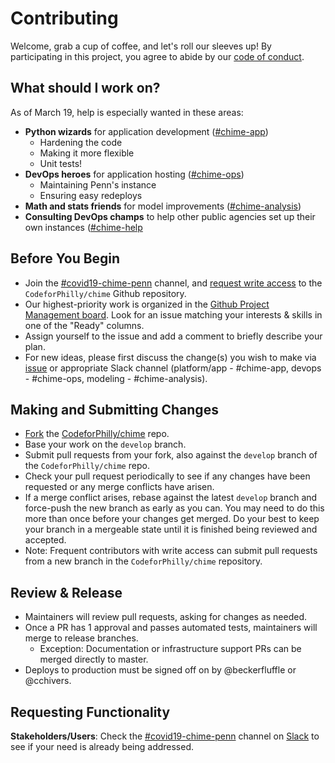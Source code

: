 # Contributing

Welcome, grab a cup of coffee, and let's roll our sleeves up! By participating in this project, you agree to abide by our [code of conduct](CODE_OF_CONDUCT.md).

## What should I work on?

As of March 19, help is especially wanted in these areas:

- **Python wizards** for application development ([#chime-app](https://codeforphilly.org/chat?channel=chime-app))
  - Hardening the code
  - Making it more flexible
  - Unit tests!
- **DevOps heroes** for application hosting ([#chime-ops](https://codeforphilly.org/chat?channel=chime-ops))
  - Maintaining Penn's instance
  - Ensuring easy redeploys
- **Math and stats friends** for model improvements ([#chime-analysis](https://codeforphilly.org/chat?channel=chime-analysis))
- **Consulting DevOps champs** to help other public agencies set up their own instances ([#chime-help](https://codeforphilly.org/chat?channel=chime-help)

## Before You Begin

- Join the [#covid19-chime-penn](https://codeforphilly.org/chat?channel=covid19-chime-penn) channel, and [request write access](https://codeforphilly.slack.com/archives/CV4NGQYMP/p1584665484368300) to the `CodeforPhilly/chime` Github repository.
- Our highest-priority work is organized in the [Github Project Management board](https://github.com/CodeForPhilly/chime/projects/2). Look for an issue matching your interests & skills in one of the "Ready" columns.
- Assign yourself to the issue and add a comment to briefly describe your plan.
- For new ideas, please first discuss the change(s) you wish to make via [issue](https://github.com/codeforphilly/chime/issues) or appropriate Slack channel (platform/app - #chime-app, devops - #chime-ops, modeling - #chime-analysis). 

## Making and Submitting Changes

- [Fork](https://help.github.com/en/github/getting-started-with-github/fork-a-repo) the [CodeforPhilly/chime](https://github.com/CodeForPhilly/chime) repo.
- Base your work on the `develop` branch.
- Submit pull requests from your fork, also against the `develop` branch of the `CodeforPhilly/chime` repo.
- Check your pull request periodically to see if any changes have been requested or any merge conflicts have arisen.
- If a merge conflict arises, rebase against the latest `develop` branch and force-push the new branch as early as you can. You may need to do this more than once before your changes get merged. Do your best to keep your branch in a mergeable state until it is finished being reviewed and accepted.
- Note: Frequent contributors with write access can submit pull requests from a new branch in the `CodeforPhilly/chime` repository.

## Review & Release

<!-- Currently establishing & clarifying the release process, this is just a skeleton. -->

- Maintainers will review pull requests, asking for changes as needed.
- Once a PR has 1 approval and passes automated tests, maintainers will merge to release branches.
  - Exception: Documentation or infrastructure support PRs can be merged directly to master.
- Deploys to production must be signed off on by @beckerfluffle or @cchivers.

## Requesting Functionality

**Stakeholders/Users**: Check the [#covid19-chime-penn](https://codeforphilly.org/chat/covid19-chime-penn) channel on [Slack](https://codeforphilly.org/chat) to see if your need is already being addressed.
